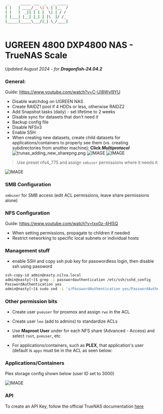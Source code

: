 ```bash
 _     _____ ___  _   _ _____
| |   | ____/ _ \| \ | |__  /
| |   |  _|| | | |  \| | / / 
| |___| |__| |_| | |\  |/ /_ 
|_____|_____\___/|_| \_/____|
                             
```

# UGREEN 4800 DXP4800 NAS - TrueNAS Scale
_Updated August 2024 - for **Dragonfish-24.04.2**_

### General:
Guide:
https://www.youtube.com/watch?v=C-UI8Wvl9YU
	
- Disable watchdog on UGREEN NAS
- Create RAIDZ1 pool if 4 HDDs or less, otherwise RAIDZ2
- Add Snapshot tasks (daily) - set lifetime to 2 weeks
- Disable sync for datasets that don't need it
- Backup config file
- Disable NFSv3
- Enable SSH
- When creating new datasets, create child datasets for applications/containers to properly see them (vs. creating subdirectories from another machine): **Click _Multiprotocol_**
![trunas_adding_new_sharepng.png](./assets/trunas_adding_new_sharepng.png)
 ![IMAGE](./assets/truenas_datasets.png?raw=true)
 ![IMAGE](./assets/truenas_data_protection.png?raw=true)
> Use preset nfs4_775 and assign `smbuser` permissions where it needs it 

 ![IMAGE](./assets/truenas_acl.png?raw=true)

 ### SMB Configuration
 `smbuser` for SMB access (edit ACL permissions, leave share permissions alone)
 ### NFS Configuration
 Guide: https://www.youtube.com/watch?v=txx0z-4HlSQ
- When setting permissions, propagate to children if needed
- Restrict networking to specific local subnets or individual hosts

### Management stuff
- enable SSH and copy ssh pub key for passwordless login, then disable ssh using password
 ```bash
ssh-copy-id admin@nasty.nilva.local
admin@nasty[~]$ grep -i passwordauthentication /etc/ssh/sshd_config            
PasswordAuthentication yes
admin@nasty[~]$ sudo sed -i 's/PasswordAuthentication yes/PasswordAuthentication no/' /etc/ssh/sshd_config
```
### Other permission bits
- Create user `pveuser` for proxmox and assign `rwx` in the ACL
- Create user `leo` (add to admins) to standardize ACLs

- Use **Maproot User** under for each NFS share (Advanced - Access) and select `root`, `pveuser`, etc
- For applications/containers, such as **PLEX**, that application's user (default is `apps` must be in the ACL as seen below:
 
### Applications/Containers
 Plex storage config shown below (user ID set to 3000)  

 ![IMAGE](./assets/truenas_plex.png?raw=true)

### API
To create an API Key, follow the official TrueNAS documentation [here](https://www.truenas.com/docs/scale/scaletutorials/toptoolbar/managingapikeys/)
